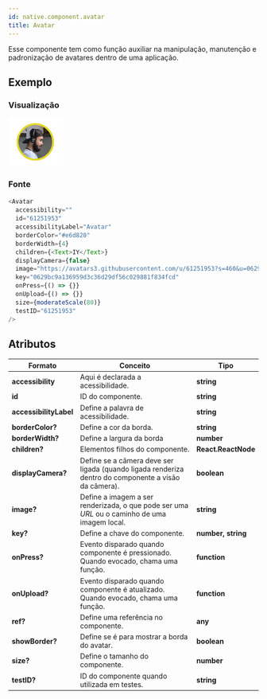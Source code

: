 ```yaml
---
id: native.component.avatar
title: Avatar
---
```


<!-- Component declaration begin -->

<!-- Component declaration end -->

<!-- Documentation begin -->

Esse componente tem como função auxiliar na manipulação, manutenção e padronização de avatares dentro de uma aplicação.

## Exemplo

### Visualização

![avatar](../static/img/screenshots/avatar.png)

### Fonte

```javascript
<Avatar
  accessibility=""
  id="61251953"
  accessibilityLabel="Avatar"
  borderColor="#e6d820"
  borderWidth={4}
  children={<Text>IY</Text>}
  displayCamera={false}
  image="https://avatars3.githubusercontent.com/u/61251953?s=460&u=0629bc9a136959d3c36d29df56c029881f834fcd&v=4"
  key="0629bc9a136959d3c36d29df56c029881f834fcd"
  onPress={() => {}}
  onUpload={() => {}}
  size={moderateScale(80)}
  testID="61251953"
/>
```


## Atributos

| Formato            | Conceito                                                                                                | Tipo                 |
| ------------------ | ------------------------------------------------------------------------------------------------------- | -------------------- |
| **accessibility**       | Aqui é declarada a acessibilidade.       | **string**   |
| **id**         | ID do componente. | **string**    |
| **accessibilityLabel**      | Define a palavra de acessibilidade.             | **string**  |
| **borderColor?**    | Define a cor da borda.                                                          | **string** |
| **borderWidth?**    | Define a largura da borda  | **number**   |
| **children?** | Elementos filhos do componente.                                                     | **React.ReactNode** |
| **displayCamera?** | Define se a câmera deve ser ligada (quando ligada renderiza dentro do componente a visão da câmera).       | **boolean** |
| **image?** | Define a imagem a ser renderizada, o que pode ser uma *URL* ou o caminho de uma imagem local.                  | **string** |
| **key?** 	| Define a chave do componente. 	| **number, string** 	|
| **onPress?**   | Evento disparado quando componente é pressionado. Quando evocado, chama uma função. | **function**        |
| **onUpload?**   | Evento disparado quando componente é atualizado. Quando evocado, chama uma função. | **function**        |
| **ref?**   | Define uma referência no componente. | **any**        |
| **showBorder?**   | Define se é para mostrar a borda do avatar. | **boolean**        |
| **size?**   | Define o tamanho do componente. | **number**        |
| **testID?**   | ID do componente quando utilizada em testes. | **string**        |




<!-- Documentation end -->


